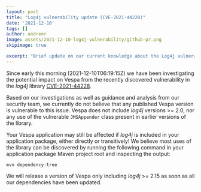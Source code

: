```yaml
---
layout: post
title: "Log4j vulnerability update (CVE-2021-44228)"
date: '2021-12-10'
tags: []
author: andreer
image: assets/2021-12-10-log4j-vulnerability/github-pr.png
skipimage: true

excerpt: "Brief update on our current knowledge about the Log4j vulnerability (CVE-2021-44228) and Vespa."
---
```


Since early this morning (2021-12-10T06:19:15Z) we have been
investigating the potential impact on Vespa from the recently
discovered vulnerability in the _log4j_ library
[CVE-2021-44228](https://nvd.nist.gov/vuln/detail/CVE-2021-44228).

Based on our investigations as well as guidance and analysis from our
security team, we currently do not believe that any published Vespa
version is vulnerable to this issue. Vespa does not include _log4j_
versions >= 2.0, nor any use of the vulnerable `JMSAppender` class
present in earlier versions of the library.

Your Vespa application may still be affected if _log4j_ is included in
your application package, either directly or transitively! We believe
most uses of the library can be discovered by running the following
command in your application package Maven project root and inspecting
the output:

```mvn dependency:tree```

We will release a version of Vespa only including _log4j_ >= 2.15 as 
soon as all our dependencies have been updated.